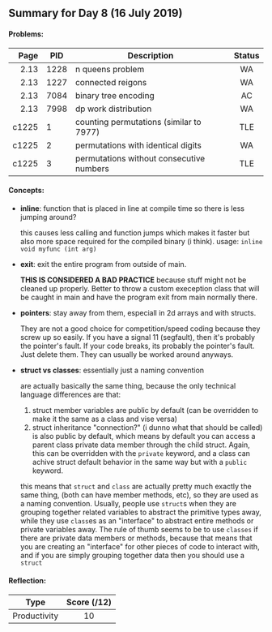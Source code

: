 ## Summary for Day 8 (16 July 2019)

#### Problems:
|  Page  |  PID  |  Description  |  Status  |
|-------:|-------|---------------|:--------:|
2.13 | 1228 | n queens problem | WA
2.13 | 1227 | connected reigons | WA
2.13 | 7084 | binary tree encoding | AC
2.13 | 7998 | dp work distribution | WA
c1225|    1 | counting permutations (similar to 7977) | TLE
c1225|    2 | permutations with identical digits | WA
c1225|    3 | permutations without consecutive numbers | TLE

#### Concepts:
- **inline**: function that is placed in line at compile time so there is less jumping around? 

    this causes less calling and function jumps which makes it faster but also more space required for the compiled binary (i think). usage: `inline void myfunc (int arg)`

* **exit**: exit the entire program from outside of main.

    **THIS IS CONSIDERED A BAD PRACTICE** because stuff might not be cleaned up properly.
    Better to throw a custom exeception class that will be caught in main and have the program exit from main normally there. 

* **pointers**: stay away from them, especiall in 2d arrays and with structs.

    They are not a good choice for competition/speed coding because they screw up so easily. If you have a signal 11 (segfault), then it's probably the pointer's fault. If your code breaks, its probably the pointer's fault. Just delete them. They can usually be worked around anyways. 

* **struct vs classes**: essentially just a naming convention  

    are actually basically the same thing, because the only technical language differences are that:  
    1. struct member variables are public by default (can be overridden to make it the same as a class and vise versa)
    1. struct inheritance "connection?" (i dunno what that should be called) is also public by default, which means by default you can access a parent class private data member through the child struct. Again, this can be overridden with the `private` keyword, and a class can achive struct default behavior in the same way but with a `public` keyword.  
    
    this means that `struct` and `class` are actually pretty much exactly the same thing, (both can have member methods, etc), so they are used as a naming convention. Usually, people use `struct`s when they are grouping together related variables to abstract the primitive types away, while they use `class`es as an "interface" to abstract entire methods or private variables away. The rule of thumb seems to be to use `classes` if there are private data members or methods, because that means that you are creating an "interface" for other pieces of code to interact with, and if you are simply grouping together data then you should use a `struct`

#### Reflection:
|  Type  |  Score (/12)  |
|--------|:-------------:|
Productivity | 10
